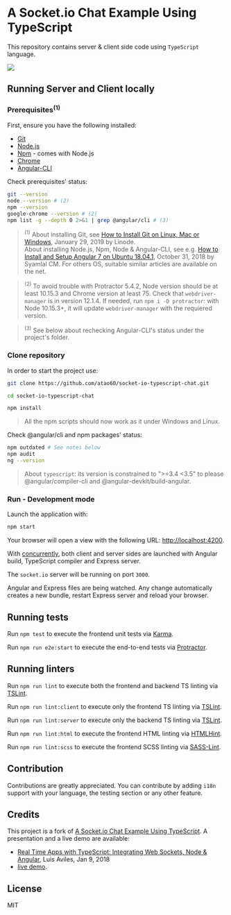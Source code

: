 A Socket.io Chat Example Using TypeScript
=========================================

This repository contains server & client side code using `TypeScript` language.

![](https://luixaviles.com/assets/images/posts/typescript-chat/typescript-chat.gif?raw=true)

## Running Server and Client locally

### Prerequisites<sup>(1)</sup>

First, ensure you have the following installed:

* [Git](https://git-scm.com/)
* [Node.js](https://nodejs.org/en/download/)
* [Npm](https://www.npmjs.com/) - comes with Node.js
* [Chrome](https://www.google.com/chrome/)
* [Angular-CLI](https://cli.angular.io/)

Check prerequisites' status:
```bash
git --version
node --version # (2)
npm --version 
google-chrome --version # (2)
npm list -g --depth 0 2>&1 | grep @angular/cli # (3)
```
> <sup>(1)</sup> About installing Git, see [How to Install Git on Linux, Mac or Windows](https://www.linode.com/docs/development/version-control/how-to-install-git-on-linux-mac-and-windows/), January 29, 2019 by Linode.  
About installing Node.js, Npm, Node & Angular-CLI, see e.g. [How to Install and Setup Angular 7 on Ubuntu 18.04.1](https://www.techomoro.com/how-to-install-and-setup-angular-7-on-ubuntu-18-04-1/), October 31, 2018 by Syamlal CM. For others OS, suitable similar articles are available on the net.

> <sup>(2)</sup> To avoid trouble with Protractor 5.4.2, Node version should be at least 10.15.3 and Chrome version at least 75. Check that `webdriver-manager` is in version 12.1.4. If needed, run `npm i -D protractor`: with Node 10.15.3+, it will update `webdriver-manager` with the requiered version.

> <sup>(3)</sup> See below about rechecking Angular-CLI's status under the project's folder.

### Clone repository

In order to start the project use:

```bash
git clone https://github.com/atao60/socket-io-typescript-chat.git

cd socket-io-typescript-chat

npm install

```
> All the npm scripts should now work as it under Windows and Linux.

Check @angular/cli and npm packages' status:

```bash
npm outdated # See notes below
npm audit
ng --version
```

> About `typescript`: its version is constrained to ">=3.4 <3.5" to please @angular/compiler-cli and @angular-devkit/build-angular.

### Run - Development mode

Launch the application with:

```bash
npm start
```

Your browser will open a view with the following URL: [http://localhost:4200](http://localhost:4200/).

With [concurrently](https://github.com/kimmobrunfeldt/concurrently), both client and server sides are launched with Angular build, TypeScript compiler and Express server.

The `socket.io` server will be running on port `3000`.

Angular and Express files are being watched. Any change automatically creates a new bundle, restart Express server and reload your browser.

## Running tests

Run `npm test` to execute the frontend unit tests via [Karma](https://karma-runner.github.io).

Run `npm run e2e:start` to execute the end-to-end tests via [Protractor](http://www.protractortest.org/).

## Running linters

Run `npm run lint` to execute both the frontend and backend TS linting via [TSLint](https://github.com/palantir/tslint).

Run `npm run lint:client` to execute only the frontend TS linting via [TSLint](https://github.com/palantir/tslint).

Run `npm run lint:server` to execute only the backend TS linting via [TSLint](https://github.com/palantir/tslint).

Run `npm run lint:html` to execute the frontend HTML linting via [HTMLHint](https://github.com/htmlhint/HTMLHint).

Run `npm run lint:scss` to execute the frontend SCSS linting via [SASS-Lint](https://github.com/sasstools/sass-lint).

## Contribution

Contributions are greatly appreciated. You can contribute by adding `i18n` support with your language, the testing section or any other feature.

## Credits

This project is a fork of [A Socket.io Chat Example Using TypeScript](https://github.com/luixaviles/socket-io-typescript-chat). A presentation and a live demo are available: 

* [Real Time Apps with TypeScript: Integrating Web Sockets, Node & Angular](https://medium.com/dailyjs/real-time-apps-with-typescript-integrating-web-sockets-node-angular-e2b57cbd1ec1), Luis Aviles, Jan 9, 2018
* [live demo](https://typescript-chat.firebaseapp.com).

## License

MIT

